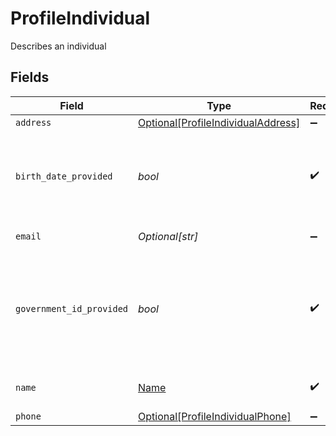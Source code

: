 # ProfileIndividual

Describes an individual


## Fields

| Field                                                                                     | Type                                                                                      | Required                                                                                  | Description                                                                               | Example                                                                                   |
| ----------------------------------------------------------------------------------------- | ----------------------------------------------------------------------------------------- | ----------------------------------------------------------------------------------------- | ----------------------------------------------------------------------------------------- | ----------------------------------------------------------------------------------------- |
| `address`                                                                                 | [Optional[ProfileIndividualAddress]](../../models/shared/profileindividualaddress.md)     | :heavy_minus_sign:                                                                        | N/A                                                                                       |                                                                                           |
| `birth_date_provided`                                                                     | *bool*                                                                                    | :heavy_check_mark:                                                                        | Indicates whether this Individual's birth date has been provided                          |                                                                                           |
| `email`                                                                                   | *Optional[str]*                                                                           | :heavy_minus_sign:                                                                        | Email Address                                                                             | amanda@classbooker.dev                                                                    |
| `government_id_provided`                                                                  | *bool*                                                                                    | :heavy_check_mark:                                                                        | Indicates whether a government ID (SSN, ITIN, etc.) has been provided for this Individual |                                                                                           |
| `name`                                                                                    | [Name](../../models/shared/name.md)                                                       | :heavy_check_mark:                                                                        | Name for an individual                                                                    |                                                                                           |
| `phone`                                                                                   | [Optional[ProfileIndividualPhone]](../../models/shared/profileindividualphone.md)         | :heavy_minus_sign:                                                                        | N/A                                                                                       |                                                                                           |
